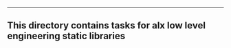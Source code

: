 ----------------------------------------------------------------------------
This directory contains tasks for alx low level engineering static libraries
------------------------------------------------------------------------------
